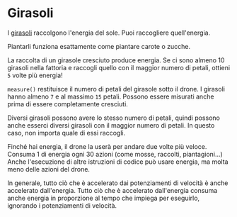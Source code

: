 # Girasoli
I [girasoli](objects/sunflower) raccolgono l'energia del sole. Puoi raccogliere quell'energia.

Piantarli funziona esattamente come piantare carote o zucche.

La raccolta di un girasole cresciuto produce energia.
Se ci sono almeno 10 girasoli nella fattoria e raccogli quello con il maggior numero di petali, ottieni `5` volte più energia!

`measure()` restituisce il numero di petali del girasole sotto il drone.
I girasoli hanno almeno `7` e al massimo `15` petali.
Possono essere misurati anche prima di essere completamente cresciuti.

Diversi girasoli possono avere lo stesso numero di petali, quindi possono anche esserci diversi girasoli con il maggior numero di petali. In questo caso, non importa quale di essi raccogli.

Finché hai energia, il drone la userà per andare due volte più veloce.
Consuma 1 di energia ogni 30 azioni (come mosse, raccolti, piantagioni...)
Anche l'esecuzione di altre istruzioni di codice può usare energia, ma molta meno delle azioni del drone.

In generale, tutto ciò che è accelerato dai potenziamenti di velocità è anche accelerato dall'energia.
Tutto ciò che è accelerato dall'energia consuma anche energia in proporzione al tempo che impiega per eseguirlo, ignorando i potenziamenti di velocità.
